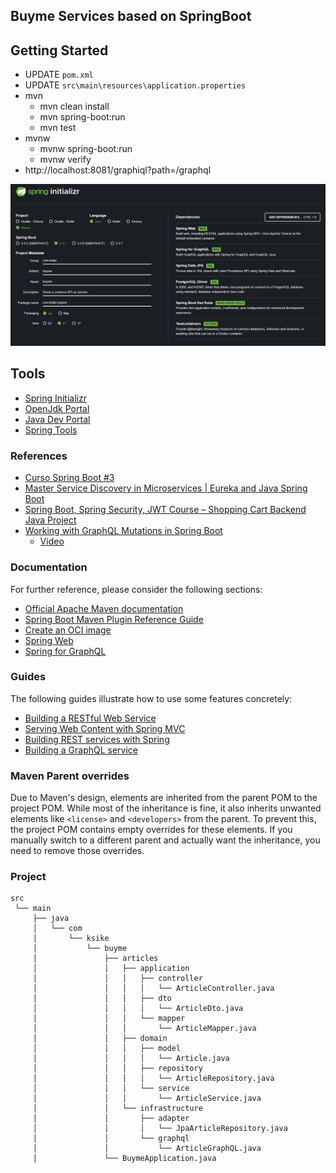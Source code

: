 ## Buyme Services based on SpringBoot

## Getting Started
- UPDATE `pom.xml`
- UPDATE `src\main\resources\application.properties`
- mvn
    - mvn clean install
    - mvn spring-boot:run 
    - mvn test
- mvnw
    - mvnw spring-boot:run
    - mvnw verify
- http://localhost:8081/graphiql?path=/graphql


![screenshot](./docs/screenshot.jpg)

## Tools 
- [Spring Initializr](https://start.spring.io/)
- [OpenJdk Portal](https://jdk.java.net/)
- [Java Dev Portal](https://dev.java/)
- [Spring Tools](https://spring.io/tools)

### References 
- [Curso Spring Boot #3](https://www.youtube.com/watch?v=YbvZe1wDQqQ&list=PLyvsggKtwbLVOPuOGn9J1Ie9RD7r7LcWD&index=3)
- [Master Service Discovery in Microservices | Eureka and Java Spring Boot](https://www.youtube.com/watch?v=ecuEkmFs5Vk)
- [Spring Boot, Spring Security, JWT Course – Shopping Cart Backend Java Project](https://www.youtube.com/watch?v=oGhc5Z-WJSw)
- [Working with GraphQL Mutations in Spring Boot](https://www.danvega.dev/blog/graphql-mutations)
    - [Video](https://youtu.be/u3FFRq3-0CM)

### Documentation
For further reference, please consider the following sections:

* [Official Apache Maven documentation](https://maven.apache.org/guides/index.html)
* [Spring Boot Maven Plugin Reference Guide](https://docs.spring.io/spring-boot/3.3.7/maven-plugin)
* [Create an OCI image](https://docs.spring.io/spring-boot/3.3.7/maven-plugin/build-image.html)
* [Spring Web](https://docs.spring.io/spring-boot/3.3.7/reference/web/servlet.html)
* [Spring for GraphQL](https://docs.spring.io/spring-boot/3.3.7/reference/web/spring-graphql.html)

### Guides
The following guides illustrate how to use some features concretely:

* [Building a RESTful Web Service](https://spring.io/guides/gs/rest-service/)
* [Serving Web Content with Spring MVC](https://spring.io/guides/gs/serving-web-content/)
* [Building REST services with Spring](https://spring.io/guides/tutorials/rest/)
* [Building a GraphQL service](https://spring.io/guides/gs/graphql-server/)

### Maven Parent overrides

Due to Maven's design, elements are inherited from the parent POM to the project POM.
While most of the inheritance is fine, it also inherits unwanted elements like `<license>` and `<developers>` from the parent.
To prevent this, the project POM contains empty overrides for these elements.
If you manually switch to a different parent and actually want the inheritance, you need to remove those overrides.

### Project
```
src
 └── main
     ├── java
     │   └── com
     │       └── ksike
     │           └── buyme
     │               ├── articles
     │               │   ├── application
     │               │   │   ├── controller
     │               │   │   │   └── ArticleController.java
     │               │   │   ├── dto
     │               │   │   │   └── ArticleDto.java
     │               │   │   └── mapper
     │               │   │       └── ArticleMapper.java
     │               │   ├── domain
     │               │   │   ├── model
     │               │   │   │   └── Article.java
     │               │   │   ├── repository
     │               │   │   │   └── ArticleRepository.java
     │               │   │   └── service
     │               │   │       └── ArticleService.java
     │               │   └── infrastructure
     │               │       ├── adapter
     │               │       │   └── JpaArticleRepository.java
     │               │       └── graphql
     │               │           └── ArticleGraphQL.java
     │               └── BuymeApplication.java
```

